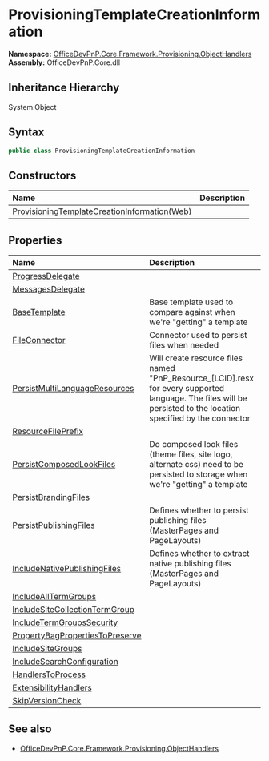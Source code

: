 # ProvisioningTemplateCreationInformation
  

**Namespace:** [OfficeDevPnP.Core.Framework.Provisioning.ObjectHandlers](OfficeDevPnP.Core.Framework.Provisioning.ObjectHandlers.md)  
**Assembly:** OfficeDevPnP.Core.dll  
## Inheritance Hierarchy
System.Object  
## Syntax
```C#
public class ProvisioningTemplateCreationInformation
```
## Constructors
|**Name**|**Description**|
|:-----|:-----|
| [ProvisioningTemplateCreationInformation(Web)](OfficeDevPnP.Core.Framework.Provisioning.ObjectHandlers.ProvisioningTemplateCreationInformation.Constructor1details.md) | 
## Properties
|**Name**|**Description**|
|:-----|:-----|
| [ProgressDelegate](OfficeDevPnP.Core.Framework.Provisioning.ObjectHandlers.ProvisioningTemplateCreationInformation.ProgressDelegate.md) | 
| [MessagesDelegate](OfficeDevPnP.Core.Framework.Provisioning.ObjectHandlers.ProvisioningTemplateCreationInformation.MessagesDelegate.md) | 
| [BaseTemplate](OfficeDevPnP.Core.Framework.Provisioning.ObjectHandlers.ProvisioningTemplateCreationInformation.BaseTemplate.md) | Base template used to compare against when we're "getting" a template
| [FileConnector](OfficeDevPnP.Core.Framework.Provisioning.ObjectHandlers.ProvisioningTemplateCreationInformation.FileConnector.md) | Connector used to persist files when needed
| [PersistMultiLanguageResources](OfficeDevPnP.Core.Framework.Provisioning.ObjectHandlers.ProvisioningTemplateCreationInformation.PersistMultiLanguageResources.md) | Will create resource files named "PnP_Resource_[LCID].resx for every supported language. The files will be persisted to the location specified by the connector
| [ResourceFilePrefix](OfficeDevPnP.Core.Framework.Provisioning.ObjectHandlers.ProvisioningTemplateCreationInformation.ResourceFilePrefix.md) | 
| [PersistComposedLookFiles](OfficeDevPnP.Core.Framework.Provisioning.ObjectHandlers.ProvisioningTemplateCreationInformation.PersistComposedLookFiles.md) | Do composed look files (theme files, site logo, alternate css) need to be persisted to storage when we're "getting" a template
| [PersistBrandingFiles](OfficeDevPnP.Core.Framework.Provisioning.ObjectHandlers.ProvisioningTemplateCreationInformation.PersistBrandingFiles.md) | 
| [PersistPublishingFiles](OfficeDevPnP.Core.Framework.Provisioning.ObjectHandlers.ProvisioningTemplateCreationInformation.PersistPublishingFiles.md) | Defines whether to persist publishing files (MasterPages and PageLayouts)
| [IncludeNativePublishingFiles](OfficeDevPnP.Core.Framework.Provisioning.ObjectHandlers.ProvisioningTemplateCreationInformation.IncludeNativePublishingFiles.md) | Defines whether to extract native publishing files (MasterPages and PageLayouts)
| [IncludeAllTermGroups](OfficeDevPnP.Core.Framework.Provisioning.ObjectHandlers.ProvisioningTemplateCreationInformation.IncludeAllTermGroups.md) | 
| [IncludeSiteCollectionTermGroup](OfficeDevPnP.Core.Framework.Provisioning.ObjectHandlers.ProvisioningTemplateCreationInformation.IncludeSiteCollectionTermGroup.md) | 
| [IncludeTermGroupsSecurity](OfficeDevPnP.Core.Framework.Provisioning.ObjectHandlers.ProvisioningTemplateCreationInformation.IncludeTermGroupsSecurity.md) | 
| [PropertyBagPropertiesToPreserve](OfficeDevPnP.Core.Framework.Provisioning.ObjectHandlers.ProvisioningTemplateCreationInformation.PropertyBagPropertiesToPreserve.md) | 
| [IncludeSiteGroups](OfficeDevPnP.Core.Framework.Provisioning.ObjectHandlers.ProvisioningTemplateCreationInformation.IncludeSiteGroups.md) | 
| [IncludeSearchConfiguration](OfficeDevPnP.Core.Framework.Provisioning.ObjectHandlers.ProvisioningTemplateCreationInformation.IncludeSearchConfiguration.md) | 
| [HandlersToProcess](OfficeDevPnP.Core.Framework.Provisioning.ObjectHandlers.ProvisioningTemplateCreationInformation.HandlersToProcess.md) | 
| [ExtensibilityHandlers](OfficeDevPnP.Core.Framework.Provisioning.ObjectHandlers.ProvisioningTemplateCreationInformation.ExtensibilityHandlers.md) | 
| [SkipVersionCheck](OfficeDevPnP.Core.Framework.Provisioning.ObjectHandlers.ProvisioningTemplateCreationInformation.SkipVersionCheck.md) | 
## See also
- [OfficeDevPnP.Core.Framework.Provisioning.ObjectHandlers](OfficeDevPnP.Core.Framework.Provisioning.ObjectHandlers.md)
